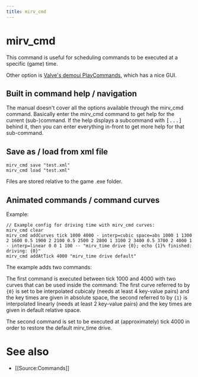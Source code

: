```yaml
---
title: mirv_cmd
---
```


# mirv_cmd

This command is useful for scheduling commands to be executed at a specific (game) time.

Other option is [Valve's demoui PlayCommands](https://developer.valvesoftware.com/wiki/Demo_Recording_Tools#Demo_editor), which has a nice GUI.

## Built in command help / navigation

The manual doesn't cover all the options available through the mirv_cmd command. Basically enter the mirv_cmd command to get help for the current (sub-)command. If the help displays a subcommand with <tt>[...]</tt> behind it, then you can enter everything in-front to get more help for that sub-command.

## Save as / load from xml file

```
mirv_cmd save "test.xml"
mirv_cmd load "test.xml"
```

Files are stored relative to the game .exe folder.

## Animated commands / command curves

Example:

```
// Example config for driving time with mirv_cmd curves:
mirv_cmd clear
mirv_cmd addCurves tick 1000 4000 - interp=cubic space=abs 1000 1 1300 2 1600 0.5 1900 2 2100 0.5 2500 2 2800 1 3100 2 3400 0.5 3700 2 4000 1 - interp=linear 0 0 1 100 -- "mirv_time drive {0}; echo {1}% finished: driving: {0}"
mirv_cmd addAtTick 4000 "mirv_time drive default"
```

The example adds two commands:

The first command is executed between tick 1000 and 4000 with two curves that can be used inside the command: The first curve referred to by `{0}` is set to be interpolated cubicaly (needs at least 4 key-value pairs) and the key times are given in absolute space, the second referred to by `{1}` is interpolated linearly (needs at least 2 key-value pairs) and the key times are given in default relative space.

The second command is set to be executed at (approximately) tick 4000 in order to restore the default mirv_time drive.

# See also

* [[Source:Commands]]